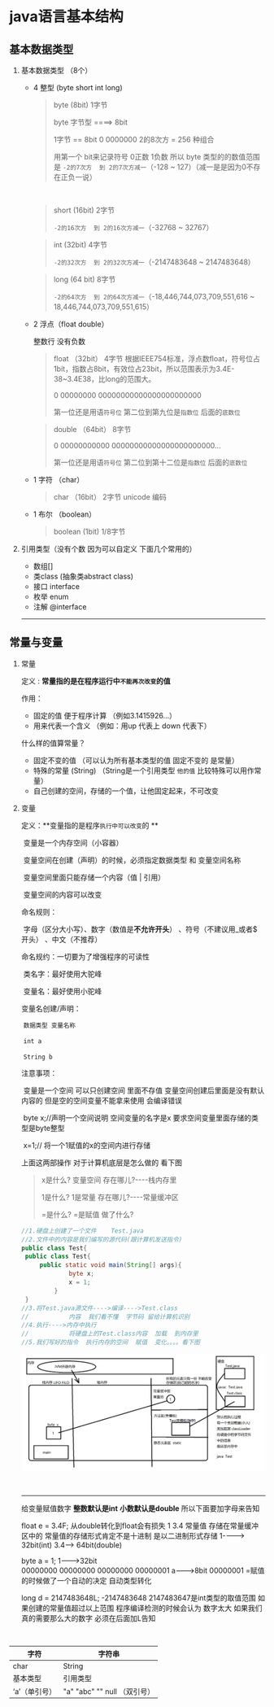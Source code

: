 # java语言基本结构
## 基本数据类型

1. 基本数据类型 （8个）

   - 4 整型 (byte short int long)
     
     > byte (8bit) 1字节
     >
     >  byte 字节型 ====> 8bit 
     >
     > 1字节 == 8bit 0 0000000 2的8次方 = 256 种组合
     >
     > 用第一个 bit来记录符号  0正数 1负数 	所以 byte 类型的的数值范围是 ` -2的7次方  到 2的7次方减一 `（-128 ~ 127）（减一是是因为0不存在正负一说）
     
     ​	
     
     > short (16bit) 2字节
     >
     > ` -2的16次方  到 2的16次方减一 `（-32768 ~ 32767）
     
     > int (32bit) 4字节
     >
     > ` -2的32次方  到 2的32次方减一 `（-2147483648 ~ 2147483648）
     
     > long (64 bit) 8字节
     >
     > ` -2的64次方  到 2的64次方减一 `（-18,446,744,073,709,551,616 ~ 18,446,744,073,709,551,615）
     
   - 2 浮点（float double）

        整数行 没有负数

        > float （32bit） 4字节
        > 根据IEEE754标准，浮点数float，符号位占1bit，指数占8bit，有效位占23bit，所以范围表示为3.4E-38~3.4E38，比long的范围大。
        >
        > 0 00000000 00000000000000000000000
        >
        > 第一位还是用语`符号位` 第二位到第九位是`指数位` 后面的`底数位`

        > double （64bit） 8字节
        >
        > 0 00000000000 00000000000000000000000...
        >
        > 第一位还是用语`符号位` 第二位到第十二位是`指数位` 后面的`底数位`

   - 1 字符 （char）

        > char （16bit） 2字节  unicode 编码

   - 1 布尔 （boolean）

        > boolean (1bit)  1/8字节 

3. 引用类型（没有个数 因为可以自定义 下面几个常用的）
    - 数组[]
    - 类class (抽象类abstract class)
    - 接口 interface
    - 枚举 enum
    - 注解 @interface
    
    ------
    
    

## 常量与变量

1. 常量

   定义 : **常量指的是在程序运行中`不能再次改变`的值**

   作用：

    - 固定的值 便于程序计算 （例如3.1415926...）
    -  用来代表一个含义 （例如：用up 代表上 down 代表下）

   什么样的值算常量？

   	-  固定不变的值 （可以认为所有基本类型的值 固定不变的 是常量）
   	-  特殊的常量 (String) （String是一个引用类型 `他的值` 比较特殊可以用作常量）
   	-  自己创建的空间，存储的一个值，让他固定起来，不可改变

2. 变量

   定义：**变量指的是程序`执行中可以改变`的 **
   
   ​	变量是一个内存空间（小容器）
   
   ​	变量空间在创建（声明）的时候，必须指定数据类型 和 变量空间名称
   
   ​	变量空间里面只能存储一个内容（值 | 引用）
   
   ​	变量空间的内容可以改变
   
   命名规则：
   
   ​	字母（区分大小写）、数字（数值是**不允许开头**） 、符号（不建议用_或者$ 开头） 、中文（不推荐）
   
   命名规约：一切要为了增强程序的可读性
   
   ​	类名字：最好使用大驼峰
   
   ​	变量名：最好使用小驼峰
   
   变量名创建/声明：
   
   ​	`数据类型 变量名称`
   
   ​	`int a`
   
   ​	`String b` 
   
   注意事项：
   
   ​	变量是一个空间 可以只创建空间 里面不存值 变量空间创建后里面是没有默认内容的 但是空的空间变量不能拿来使用 会编译错误
   
   ​	byte x;//声明一个空间说明 空间变量的名字是x 要求空间变量里面存储的类型是byte整型
   
   ​	x=1;// 将一个1赋值的x的空间内进行存储
   
   上面这两部操作 对于计算机底层是怎么做的 看下图
   
   > x是什么?   变量空间   存在哪儿?----栈内存里
   >
   > 1是什么?   1是常量    存在哪儿?----常量缓冲区
   >
   > =是什么?  =是赋值    做了什么?
   
   ```java
   //1.硬盘上创建了一个文件    Test.java
   //2.文件中的内容是我们编写的源代码(跟计算机发送指令)
   public class Test{
   	public class Test{
   		public static void main(String[] args){
   				byte x;
   				x = 1;
   			}
   	}
   //3.将Test.java源文件---->编译---->Test.class
   //			内容  我们看不懂  字节码 留给计算机识别
   //4.执行---->内存中执行
   //			将硬盘上的Test.class内容  加载  到内存里
   //5.我们写好的指令  执行内存的空间  赋值  变化。。。。看下图
   ```
   
   ![基础原理图](./img/源码编译执行内存空间问题.jpg)
   
   ​	
   
   ------
   
   给变量赋值数字  **整数默认是int** **小数默认是double** 所以下面要加字母来告知
   
   float e = 3.4F;
   		从double转化到float会有损失
   		1  3.4  常量值
   		存储在常量缓冲区中的
   		常量值的存储形式肯定不是十进制   是以二进制形式存储
   		1---->  32bit(int)
   		3.4-->  64bit(double)

   byte a = 1;
   		1--->32bit  
   		00000000 00000000 00000000 00000001
   		a--->8bit
   		00000001
   		=赋值的时候做了一个自动的决定   自动类型转化
   	
   long d = 2147483648L;
   		-2147483648    2147483647是int类型的取值范围
   		如果创建的常量值超过以上范围
   		程序编译检测的时候会认为  数字太大
   		如果我们真的需要那么大的数字  必须在后面加L告知

​		

| 字符          | 字符串                                     |
| ------------- | ------------------------------------------ |
| char          | String                                     |
| 基本类型      | 引用类型                                   |
| ‘a’（单引号） | "a"     "abc"      ""      null （双引号） |


